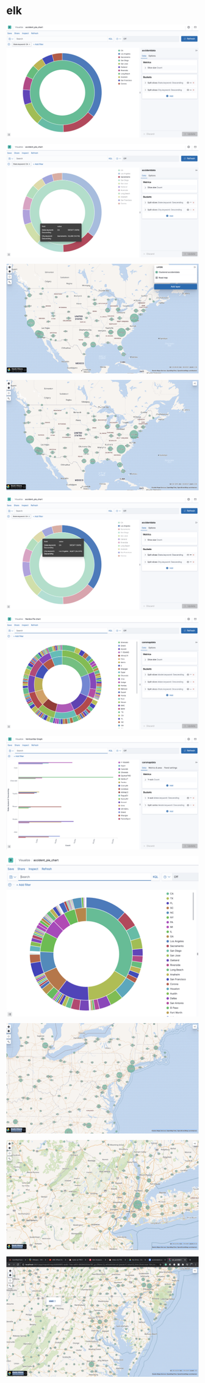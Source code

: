 # elk


![](/ScreenShot20200725at12138PM.png)

![](/ScreenShot20200725at12303PM.png)

![](/ScreenShot20200723at90534PM.png)

![](/ScreenShot20200723at90608PM.png)

![](/ScreenShot20200725at12218PM.png)

![](/ScreenShot20200725at12013PM.png)

![](/ScreenShot20200725at12056PM.png)

![](/ScreenShot20200725at12115PM.png)

![](/ScreenShot20200723at90639PM.png)

![](/ScreenShot20200723at90705PM.png)

![](/ScreenShot20200723at90828PM.png)
